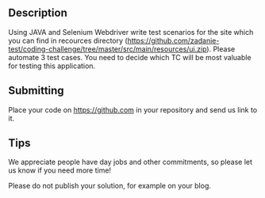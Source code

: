 ## Description

Using JAVA and Selenium Webdriver write test scenarios for the site which you can find in recources directory
(https://github.com/zadanie-test/coding-challenge/tree/master/src/main/resources/ui.zip).
Please automate 3 test cases. You need to decide which TC will be most valuable for testing this application.

## Submitting

Place your code on https://github.com in your repository and send us link to it.

## Tips

We appreciate people have day jobs and other commitments, so please let us know if you need more time!

Please do not publish your solution, for example on your blog.
